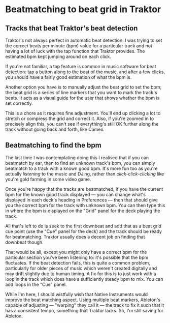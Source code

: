 # Beatmatching to beat grid in Traktor 


## Tracks that beat Traktor's beat detection

Traktor's not always perfect in automatic beat detection. I was trying to set
the correct beats per minute (bpm) value for a particular track and not having
a lot of luck with the tap function that Traktor provides. The estimated bpm
kept jumping around on each click.

If you're not familiar, a tap feature is common in music software for beat
detection: tap a button along to the beat of the music, and after a few clicks,
you should have a fairly good estimation of what the bpm is.

Another option you have is to manually adjust the beat grid to set the bpm; the
beat grid is a series of line markers that you want to mark the track's beats.
It acts as a visual guide for the user that shows whether the bpm is set
correctly.

This is a chore as it requires fine adjustment. You'll end up clicking a lot to 
stretch or compress the grid and correct it. Also, if you're zoomed in to precisely
align this, you can't see if everything's still OK further along the track
without going back and forth, like Cameo.

## Beatmatching to find the bpm

The last time I was contemplating doing this I realised that if you can
beatmatch by ear, then to find an unknown track's bpm, you can simply beatmatch
to a track with a known good bpm. It's more fun too as you're actually
*listening* to the music and DJing, rather than *click-click-clicking* like
you're gold farming in some video game.

Once you're happy that the tracks are beatmatched, if you have the current bpm
for the known good track displayed — you can change what's displayed in each
deck's heading in Preferences — then that should give you the correct bpm for
the track with unknown bpm. You can then type this in where the bpm is
displayed on the "Grid" panel for the deck playing the track.

All that's left to do is seek to the first downbeat and add that as a beat grid
cue point (use the "Cue" panel for the deck) and the track should be ready for
beatmatching. Traktor usually does a decent job on finding that downbeat
though.

That would be all, except you might only have a correct bpm for the particular
section you've been listening to: it's possible that the bpm fluctuates. If the
beat detection fails, this is quite a common problem, particularly for older
pieces of music which weren't created digitally and may drift slightly due to
human timing. A fix for this is to just work with a loop in the track which
does have a sufficiently steady bpm to mix. You can add loops in the "Cue"
panel.

While I'm here, I should wistfully wish that Native Instruments would improve
the beat matching aspect. Using multiple beat markers, Ableton's capable of
adjusting — "warping" they call it — the track to fix it such that it has a
consistent tempo, something that Traktor lacks. So, I'm still saving for
Ableton.

